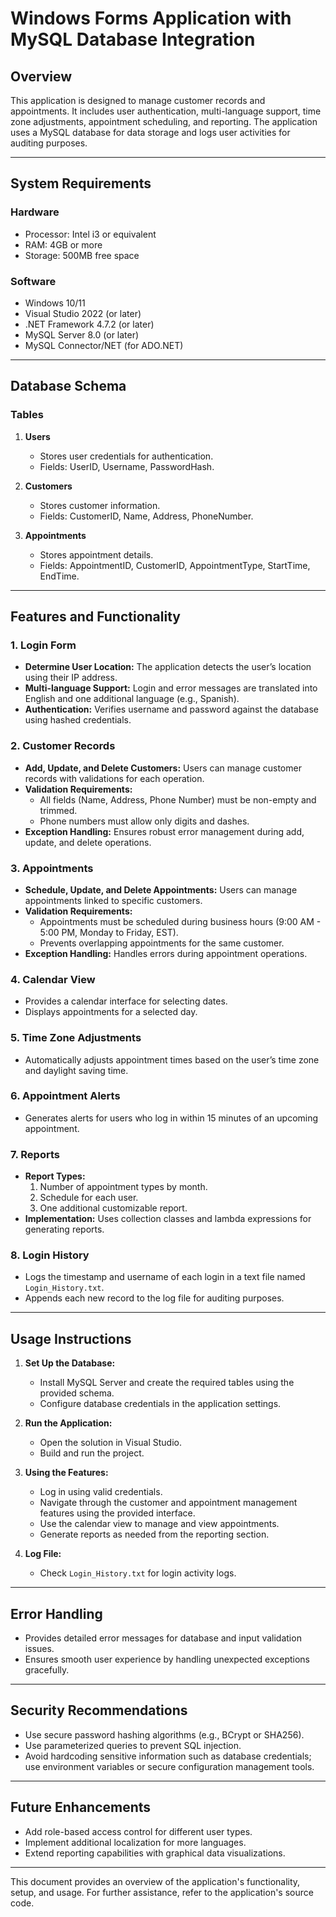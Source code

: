 # **Windows Forms Application with MySQL Database Integration**

## **Overview**
This application is designed to manage customer records and appointments. It includes user authentication, multi-language support, time zone adjustments, appointment scheduling, and reporting. The application uses a MySQL database for data storage and logs user activities for auditing purposes.

---

## **System Requirements**
### **Hardware**
- Processor: Intel i3 or equivalent
- RAM: 4GB or more
- Storage: 500MB free space

### **Software**
- Windows 10/11
- Visual Studio 2022 (or later)
- .NET Framework 4.7.2 (or later)
- MySQL Server 8.0 (or later)
- MySQL Connector/NET (for ADO.NET)

---

## **Database Schema**
### **Tables**
1. **Users**
   - Stores user credentials for authentication.
   - Fields: UserID, Username, PasswordHash.

2. **Customers**
   - Stores customer information.
   - Fields: CustomerID, Name, Address, PhoneNumber.

3. **Appointments**
   - Stores appointment details.
   - Fields: AppointmentID, CustomerID, AppointmentType, StartTime, EndTime.

---

## **Features and Functionality**

### **1. Login Form**
- **Determine User Location:** The application detects the user’s location using their IP address.
- **Multi-language Support:** Login and error messages are translated into English and one additional language (e.g., Spanish).
- **Authentication:** Verifies username and password against the database using hashed credentials.

### **2. Customer Records**
- **Add, Update, and Delete Customers:** Users can manage customer records with validations for each operation.
- **Validation Requirements:**
  - All fields (Name, Address, Phone Number) must be non-empty and trimmed.
  - Phone numbers must allow only digits and dashes.
- **Exception Handling:** Ensures robust error management during add, update, and delete operations.

### **3. Appointments**
- **Schedule, Update, and Delete Appointments:** Users can manage appointments linked to specific customers.
- **Validation Requirements:**
  - Appointments must be scheduled during business hours (9:00 AM - 5:00 PM, Monday to Friday, EST).
  - Prevents overlapping appointments for the same customer.
- **Exception Handling:** Handles errors during appointment operations.

### **4. Calendar View**
- Provides a calendar interface for selecting dates.
- Displays appointments for a selected day.

### **5. Time Zone Adjustments**
- Automatically adjusts appointment times based on the user’s time zone and daylight saving time.

### **6. Appointment Alerts**
- Generates alerts for users who log in within 15 minutes of an upcoming appointment.

### **7. Reports**
- **Report Types:**
  1. Number of appointment types by month.
  2. Schedule for each user.
  3. One additional customizable report.
- **Implementation:** Uses collection classes and lambda expressions for generating reports.

### **8. Login History**
- Logs the timestamp and username of each login in a text file named `Login_History.txt`.
- Appends each new record to the log file for auditing purposes.

---

## **Usage Instructions**
1. **Set Up the Database:**
   - Install MySQL Server and create the required tables using the provided schema.
   - Configure database credentials in the application settings.

2. **Run the Application:**
   - Open the solution in Visual Studio.
   - Build and run the project.

3. **Using the Features:**
   - Log in using valid credentials.
   - Navigate through the customer and appointment management features using the provided interface.
   - Use the calendar view to manage and view appointments.
   - Generate reports as needed from the reporting section.

4. **Log File:**
   - Check `Login_History.txt` for login activity logs.

---

## **Error Handling**
- Provides detailed error messages for database and input validation issues.
- Ensures smooth user experience by handling unexpected exceptions gracefully.

---

## **Security Recommendations**
- Use secure password hashing algorithms (e.g., BCrypt or SHA256).
- Use parameterized queries to prevent SQL injection.
- Avoid hardcoding sensitive information such as database credentials; use environment variables or secure configuration management tools.

---

## **Future Enhancements**
- Add role-based access control for different user types.
- Implement additional localization for more languages.
- Extend reporting capabilities with graphical data visualizations.

---

This document provides an overview of the application's functionality, setup, and usage. For further assistance, refer to the application's source code.
